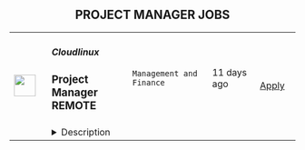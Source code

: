 <div align="center"><h2>PROJECT MANAGER JOBS</h2></div><table><tr>
                <td width="100" height="100" rowspan="2">
                    <img src="https://wwr-pro.s3.amazonaws.com/logos/0077/5990/logo.gif" width="38px" height="auto">
                </td>
                <td width="300">
                    <h5>Cloudlinux</h5>
                    <h3> Project Manager REMOTE</h3>
                </td>
                <td width="300">
                    <code>Management and Finance</code>
                </td>
                <td width="200">
                <text>11 days ago</text>
                </td>
                <td width="100" rowspan="2">
                <a href="https://weworkremotely.com/listings/cloudlinux-project-manager-remote-1" align="right" target="_blank">Apply</a>
                </td>
            </tr>
            <tr>
                <td colspan="3">
                <details><summary>Description</summary>
                <img src="https://we-work-remotely.imgix.net/logos/0077/5990/logo.gif?ixlib=rails-4.0.0&w=50&h=50&dpr=2&fit=fill&auto=compress" />

<p>
  <strong>Headquarters:</strong> Tbilisi, Georgia
    <br /><strong>URL:</strong> <a href="https://www.cloudlinux.com/">https://www.cloudlinux.com/</a>
</p>

<p>At Cloudlinux we are leaders in providing IT-solutions for web hosting. Here, you get an opportunity to work with unique technologies and solve complicated tasks in teams of what might just be the best specialists in the industry. Thanks to remote work, you will be able to live the way you like. You will open new horizons for professional and personal development and realize your bold ideas.<br><br></p>
<p>We are currently looking for a Project Manager with a Linux software development background to manage multiple development teams for KernelCare. It is a CloudLinux's fastest-growing product, which provides automated kernel security updates without reboots for most popular Linux distributions. It ensures optimal performance and uptime by allowing hosting providers and enterprises to keep kernels up-to-date with all security patches while keeping servers online.</p>
<p>Become part of the team of experts and work with top notch developers to contribute to open source.You can find more details about the project and the company on our branded websites at Cloudlinux.com and TuxCare.com.<br></p>
<p>Join us to make a difference!</p>
<p>As our Project Manager for our KernelCare team you will:</p>
<ul> <li>Be accountable for defining, planning, orchestrating, and delivering a given strategic initiative</li> <li>Directly manage all aspects of the project life cycle and oversees all phases of a project</li> <li>Rigorously manage scope to ensure commitments are achieved within agreed upon time, cost, and quality parameters</li> <li>Work with multiple stakeholders to prioritize work</li> <li>Define and track project milestones while developing, maintaining, and reporting on an overall integrated delivery plan</li> </ul>
<p><strong>Requirements</strong></p>
<p><br></p>
<ul> <li>5+ years of experience in a project management role</li> <li>Programming/software development background </li> <li>Excellent organizational and interpersonal skills</li> <li>Extensive knowledge and expertise in the use of project management tools </li> <li>Strong leadership qualities  </li> <li>Agile  / Scrum</li> <li>Ability to communicate at all levels with clarity and precision both written and verbally</li> <li>Upper intermediate level of English is required, Russian would be a plus</li> </ul>
<p><br><br></p>
<p><strong>Benefits</strong></p>
<p>What's in it for you?</p>
<ul> <li>A focus on professional development;<ul> <li>Training reimbursements</li> <li>Mentor programs</li> <li>Knowledge-Exchange programs</li> </ul> <ul><li>Interesting and challenging projects</li></ul> </li> <li>Flexible working hours</li> <li>Paid one month vacation per year and unlimited sick leave</li> <li>Medical insurance reimbursement</li> <li>Co-working and gym/sports reimbursement</li> <li>The opportunity to receive a reward for the most innovative idea that the company can patent.</li> </ul>
<ul> </ul>
<p><em>By applying for this position, you agree with </em><a href="https://cloudlinux.com/privacy-policy" class="external"><em>Cloudlinux Privacy Policy</em></a><em> and give us your consent to maintain and process your personal data with this respect. Please read our Privacy Policy for more information.</em></p>

<p><strong>To apply:</strong> <a href="https://weworkremotely.com/remote-jobs/cloudlinux-project-manager-remote-1">https://weworkremotely.com/remote-jobs/cloudlinux-project-manager-remote-1</a></p>

                </details>
                </td>
            </tr>,<tr>
                <td width="100" height="100" rowspan="2">
                    <img src="https://wwr-pro.s3.amazonaws.com/logos/0074/6430/logo.gif" width="38px" height="auto">
                </td>
                <td width="300">
                    <h5>Coldsmoke Creative</h5>
                    <h3> Senior Ecommerce Project Manager for Shopify Plus Agency</h3>
                </td>
                <td width="300">
                    <code>Product</code>
                </td>
                <td width="200">
                <text>163 days ago</text>
                </td>
                <td width="100" rowspan="2">
                <a href="https://weworkremotely.com/remote-jobs/coldsmoke-creative-senior-ecommerce-project-manager-for-shopify-plus-agency" align="right" target="_blank">Apply</a>
                </td>
            </tr>
            <tr>
                <td colspan="3">
                <details><summary>Description</summary>
                <img src="https://we-work-remotely.imgix.net/logos/0074/6430/logo.gif?ixlib=rails-4.0.0&w=50&h=50&dpr=2&fit=fill&auto=compress" />

<p>
  <strong>Headquarters:</strong> Washington, DC
    <br /><strong>URL:</strong> <a href="http://coldsmoke.co">http://coldsmoke.co</a>
</p>

<div><strong>Position Title</strong></div><div>Senior Project Manager</div><div><br></div><div><strong>About the Agency</strong></div><div>Coldsmoke Creative, a leading certified Shopify Plus Partner agency, specializes in the custom design and development of high-growth ecommerce stores.  We are a fully remote team with presence across Washington, D.C., New York, and Mexico City. We work with some of the most exciting brands on Shopify Plus like Bodega, ILIA Beauty, and BYLT Basics, and we're expanding our team to help us to continue to deliver high-quality and high-performing capabilities to our clients. We're a fun group and we're growing fast! This is a great opportunity to join a fast-growing agency!</div><div><br></div><div><strong>Position Overview</strong></div><div>We’re looking for a proactive and detail-oriented Senior Project Manager to join our team. You will be the project leader and primary client contact in managing all phases of e-commerce &amp; web projects. You will be joining our small, but passionate team as a key part of our growing agency.</div><div><br></div><div><strong>Responsibilities</strong></div><ul>
<li>Provide end-to-end project management</li>
<li>Ensure projects are delivered to a high standard, on time and within budget</li>
<li>Build strong relationships with our clients and provide insight and strategy</li>
<li>Participate in the planning of project requirements, strategy, analysis and delivery processes</li>
<li>Plan, organize and schedule activities to meet project objectives</li>
<li>Carry out associated administrative activities</li>
<li>Motivate and monitor the progress of work performed by team members</li>
<li>Prepare project profitability reports as required</li>
<li>Work closely with the founder and team to identify opportunities for improving efficiency and profitability</li>
</ul><div><br></div><div><strong>Requirements</strong></div><ul>
<li>Experience as a Project Manager and/or client facing role</li>
<li>Meticulous organization and time management skills</li>
<li>Excellent communication and team management skills</li>
<li>Hands on experience with project management software (e.g. ClickUp preferred!)</li>
<li>Familiarity with Shopify and HTML/CSS a big bonus!</li>
</ul><div>
<br><br>
</div><div><strong>Benefits</strong></div><ul>
<li>Flexible working hours</li>
<li>5 weeks of PTO (immediately)</li>
<li>Fully remote</li>
<li>Medical/Dental/Vision</li>
<li>Profit Sharing</li>
<li>Opportunities for progression within a growing agency</li>
</ul><div>
<br><br>
</div><div>Project managers should aim to have 50% billable hours</div><div>
<br><strong>To apply<br><br></strong>Please fill out the <a href="https://forms.clickup.com/f/88b1e-18020/D34WV24XIB1KZ2DBF2">form here</a>. <br><br>We look forward to meeting you!<br><br>
</div>

<p><strong>To apply:</strong> <a href="https://weworkremotely.com/remote-jobs/coldsmoke-creative-senior-ecommerce-project-manager-for-shopify-plus-agency">https://weworkremotely.com/remote-jobs/coldsmoke-creative-senior-ecommerce-project-manager-for-shopify-plus-agency</a></p>

                </details>
                </td>
            </tr></table>